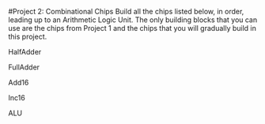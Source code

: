 #Project 2: Combinational Chips
Build all the chips listed below, in order, leading up to an Arithmetic Logic Unit. The only building blocks that you can use are the chips from Project 1 and the chips that you will gradually build in this project.

HalfAdder

FullAdder

Add16

Inc16

ALU
